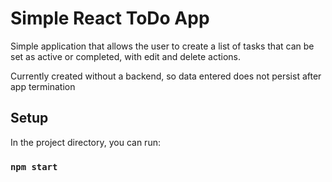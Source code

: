 # Simple React ToDo App
Simple application that allows the user to create a list of tasks that can be set as active or completed, with edit and delete actions.

Currently created without a backend, so data entered does not persist after app termination

## Setup

In the project directory, you can run:

### `npm start`